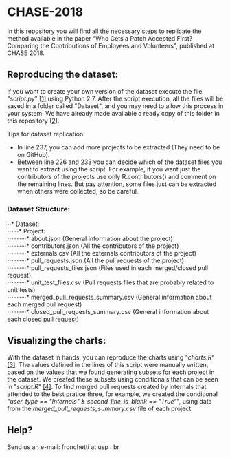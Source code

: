 # CHASE-2018
In this repository you will find all the necessary steps to replicate the method available in the paper "Who Gets a Patch Accepted First? Comparing the Contributions of Employees and Volunteers", published at CHASE 2018. 

## Reproducing the dataset:
If you want to create your own version of the dataset execute the file "<i>script.py</i>" [[1]](https://github.com/fronchetti/CHASE-2018/blob/master/script.py) using Python 2.7. After the script execution, all the files will be saved in a folder called "Dataset", and you may need to allow this process in your system. We have already made available a ready copy of this folder in this repository [[2]](https://github.com/fronchetti/CHASE-2018/tree/master/Dataset).

Tips for dataset replication:
* In line 237, you can add more projects to be extracted (They need to be on GitHub).
* Between line 226 and 233 you can decide which of the dataset files you want to extract using the script. For example, if you want just the contributors of the projects use only R.contributors() and comment on the remaining lines. But pay attention, some files just can be extracted when others were collected, so be careful.

### Dataset Structure:
⋅⋅* Dataset: <br>
⋅⋅*⋅⋅*⋅⋅* Project: <br>
⋅⋅*⋅⋅*⋅⋅*⋅⋅*⋅⋅* about.json (General information about the project) <br>
⋅⋅*⋅⋅*⋅⋅*⋅⋅*⋅⋅* contributors.json (All the contributors of the project) <br>
⋅⋅*⋅⋅*⋅⋅*⋅⋅*⋅⋅* externals.csv (All the externals contributors of the project) <br>
⋅⋅*⋅⋅*⋅⋅*⋅⋅*⋅⋅* pull_requests.json (All the pull requests of the project) <br>
⋅⋅*⋅⋅*⋅⋅*⋅⋅*⋅⋅* pull_requests_files.json (Files used in each merged/closed pull request) <br>
⋅⋅*⋅⋅*⋅⋅*⋅⋅*⋅⋅* unit_test_files.csv (Pull requests files that are probably related to unit tests) <br>
⋅⋅*⋅⋅*⋅⋅*⋅⋅*⋅⋅* merged_pull_requests_summary.csv (General information about each merged pull request) <br>
⋅⋅*⋅⋅*⋅⋅*⋅⋅*⋅⋅* closed_pull_requests_summary.csv (General information about each closed pull request) <br>

## Visualizing the charts:
With the dataset in hands, you can reproduce the charts using "<i>charts.R</i>" [[3]](https://github.com/fronchetti/CHASE-2018/blob/master/charts.R). The values defined in the lines of this script were manually written, based on the values that we found generating subsets for each project in the dataset. We created these subsets using conditionals that can be seen in "<i>script.R</i>" [[4]](https://github.com/fronchetti/CHASE-2018/blob/master/script.R). To find merged pull requests created by internals that attended to the best pratice three, for example, we created the conditional "<i>user_type == "Internals" & second_line_is_blank == "True"</i>", using data from the <i>merged_pull_requests_summary.csv</i> file of each project.

## Help?
Send us an e-mail:
fronchetti at usp . br
